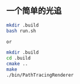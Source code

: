 一个简单的光追
---
```bash
mkdir .build
bash run.sh

or

mkdir .build
cd .build
cmake ..
make
./bin/PathTracingRenderer
```